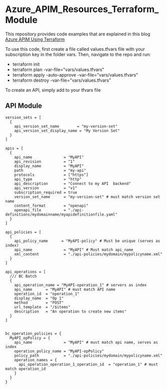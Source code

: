 # Azure_APIM_Resources_Terraform_Module
This repository provides code examples that are explained in this blog [Azure APIM Using Terraform](https://medium.com/@codebob75/azure-apim-using-terraform-f439e93bb4f1)

To use this code, first create a file called values.tfvars file with your subscription key in the folder vars.
Then, navigate to the repo and run:
- terraform init
- terraform plan -var-file="vars/values.tfvars"
- terraform apply -auto-approve -var-file="vars/values.tfvars" 
- terraform destroy -var-file="vars/values.tfvars"

To create an API, simply add to your tfvars file
## API Module

```
version_sets = [
  {
    api_version_set_name        = "my-version-set"
    api_version_set_display_name = "My Version Set"
  }
]

apis = [
  {
    api_name              = "MyAPI"
    api_revision          = "1"
    display_name          = "MyAPI"
    path                  = "my-api"
    protocols             = ["https"]
    api_type              = "http"
    api_description       = "Connect to my API  backend"
    api_version           = "v1"
    subscription_required = true
    version_set_name      = "my-version-set" # must match version set name
    content_format        = "openapi"
    openapi_file          = "./api-definitions/mydomainname/myapidefinitionfile.yaml"
  }
]

api_policies = [
  {
    api_policy_name      = "MyAPI-policy" # Must be unique (serves as index)
    api_name              = "MyAPI" # Must match api_name
    xml_content           = "./api-policies/mydomain/mypolicyname.xml"
  }
]

api_operations = [
  /// BC Batch
  {
    api_operation_name = "MyAPI-operation_1" # servers as index
    api_name      = "MyAPI" # must match API name
    operation_id  = "operation_1"
    display_name  = "Op 1"
    method        = "POST"
    url_template  = "/$items"
    description   = "An operation to create new items"
  }
]


bc_operation_policies = {
  MyAPI_opPolicy = {
    api_name              = "MyAPI" # must match api name, serves as index
    operation_policy_name = "MyAPI-opPolicy"
    policy_path           = "./api-policies/mydomain/mypolicyname.xml"
    operation_names = {
      api_operation_operation_1_operation_id  = "operation_1" # must match operation_id
    }
  }
}
```